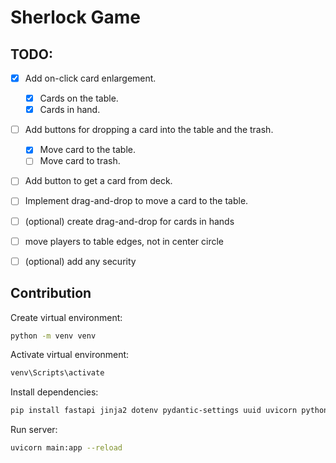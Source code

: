 # Sherlock Game

## TODO:

- [x] Add on-click card enlargement.
    - [x] Cards on the table.
    - [x] Cards in hand.
- [ ] Add buttons for dropping a card into the table and the trash.
    - [x] Move card to the table.
    - [ ] Move card to trash.
- [ ] Add button to get a card from deck.
- [ ] Implement drag-and-drop to move a card to the table.

- [ ] (optional) create drag-and-drop for cards in hands
- [ ] move players to table edges, not in center circle
- [ ] (optional) add any  security

## Contribution

Create virtual environment:

```bash
python -m venv venv
```

Activate virtual environment:

```bash
venv\Scripts\activate
```

Install dependencies:

```bash
pip install fastapi jinja2 dotenv pydantic-settings uuid uvicorn python-multipart
```

Run server:

```bash
uvicorn main:app --reload
```